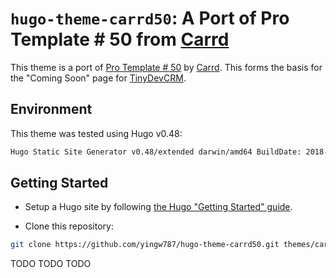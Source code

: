 # `hugo-theme-carrd50`: A Port of Pro Template # 50 from [Carrd](https://carrd.co)

This theme is a port of [Pro Template # 50](https://template50.carrd.co) by
[Carrd](https://caard.co). This forms the basis for the "Coming Soon" page for
[TinyDevCRM](https://tinydevcrm.com).

## Environment

This theme was tested using Hugo v0.48:

```bash
Hugo Static Site Generator v0.48/extended darwin/amd64 BuildDate: 2018-08-29T06:55:03Z
```

## Getting Started

- Setup a Hugo site by following [the Hugo "Getting Started"
  guide](https://gohugo.io/getting-started/).

- Clone this repository:

```bash
git clone https://github.com/yingw787/hugo-theme-carrd50.git themes/carrd50
```

TODO TODO TODO
